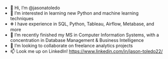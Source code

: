 - 👋 Hi, I’m @jasonatoledo
- 👀 I’m interested in learning new Python and machine learning techniques
- :heavy_plus_sign: I have experience in SQL, Python, Tableau, Airflow, Metabase, and more
- 🌱 I’m recently finished my MS in Computer Information Systems, with a concentration in Database Management & Business Intelligence
- 💞️ I’m looking to collaborate on freelance analytics projects
- 📫 Look me up on LinkedIn! https://www.linkedin.com/in/jason-toledo22/

<!---
jasonatoledo/jasonatoledo is a ✨ special ✨ repository because its `README.md` (this file) appears on your GitHub profile.
You can click the Preview link to take a look at your changes.
--->
